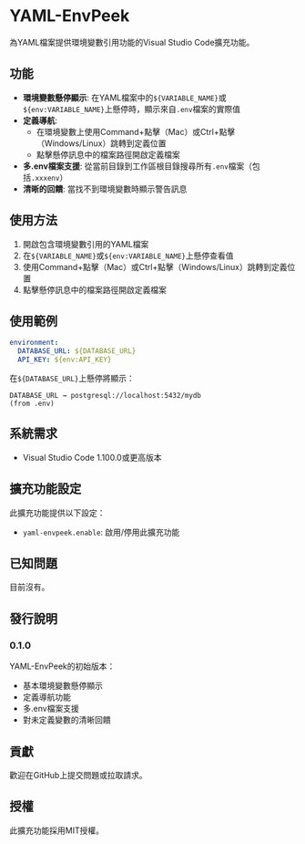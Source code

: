 # YAML-EnvPeek

為YAML檔案提供環境變數引用功能的Visual Studio Code擴充功能。

## 功能

- **環境變數懸停顯示**: 在YAML檔案中的`${VARIABLE_NAME}`或`${env:VARIABLE_NAME}`上懸停時，顯示來自`.env`檔案的實際值
- **定義導航**: 
  - 在環境變數上使用Command+點擊（Mac）或Ctrl+點擊（Windows/Linux）跳轉到定義位置
  - 點擊懸停訊息中的檔案路徑開啟定義檔案
- **多.env檔案支援**: 從當前目錄到工作區根目錄搜尋所有`.env`檔案（包括`.xxxenv`）
- **清晰的回饋**: 當找不到環境變數時顯示警告訊息

## 使用方法

1. 開啟包含環境變數引用的YAML檔案
2. 在`${VARIABLE_NAME}`或`${env:VARIABLE_NAME}`上懸停查看值
3. 使用Command+點擊（Mac）或Ctrl+點擊（Windows/Linux）跳轉到定義位置
4. 點擊懸停訊息中的檔案路徑開啟定義檔案

## 使用範例

```yaml
environment:
  DATABASE_URL: ${DATABASE_URL}
  API_KEY: ${env:API_KEY}
```

在`${DATABASE_URL}`上懸停將顯示：
```
DATABASE_URL → postgresql://localhost:5432/mydb
(from .env)
```

## 系統需求

- Visual Studio Code 1.100.0或更高版本

## 擴充功能設定

此擴充功能提供以下設定：

* `yaml-envpeek.enable`: 啟用/停用此擴充功能

## 已知問題

目前沒有。

## 發行說明

### 0.1.0

YAML-EnvPeek的初始版本：
- 基本環境變數懸停顯示
- 定義導航功能
- 多.env檔案支援
- 對未定義變數的清晰回饋

## 貢獻

歡迎在GitHub上提交問題或拉取請求。

## 授權

此擴充功能採用MIT授權。 